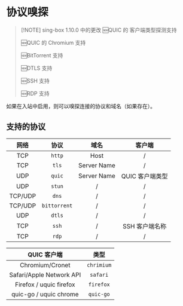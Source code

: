 # 协议嗅探

> [!NOTE] sing-box 1.10.0 中的更改
> :new:QUIC 的 客户端类型探测支持
>
> :new:QUIC 的 Chromium 支持
>
> :new:BitTorrent 支持
>
> :new:DTLS 支持
>
> :new:SSH 支持
>
> :new:RDP 支持

如果在入站中启用，则可以嗅探连接的协议和域名（如果存在）。

## 支持的协议

|  网络   |     协议     |    域名     |     客户端      |
| :-----: | :----------: | :---------: | :-------------: |
|   TCP   |    `http`    |    Host     |        /        |
|   TCP   |    `tls`     | Server Name |        /        |
|   UDP   |    `quic`    | Server Name | QUIC 客户端类型 |
|   UDP   |    `stun`    |      /      |        /        |
| TCP/UDP |    `dns`     |      /      |        /        |
| TCP/UDP | `bittorrent` |      /      |        /        |
|   UDP   |    `dtls`    |      /      |        /        |
|   TCP   |    `ssh`     |      /      | SSH 客户端名称  |
|   TCP   |    `rdp`     |      /      |        /        |

|       QUIC 客户端        |    类型    |
| :----------------------: | :--------: |
|     Chromium/Cronet      | `chrimium` |
| Safari/Apple Network API |  `safari`  |
| Firefox / uquic firefox  | `firefox`  |
|  quic-go / uquic chrome  | `quic-go`  |

